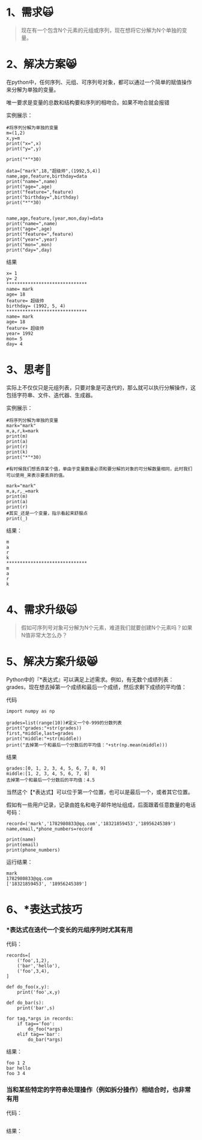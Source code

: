 # 1、需求🙀

> 现在有一个包含N个元素的元组或序列，现在想将它分解为N个单独的变量。

# 2、解决方案😸

在python中，任何序列、元组、可序列号对象，都可以通过一个简单的赋值操作来分解为单独的变量。

唯一要求是变量的总数和结构要和序列的相吻合。如果不吻合就会报错

实例展示：

```
#将序列分解为单独的变量
m=(1,2)
x,y=m
print("x=",x)
print("y=",y)

print("*"*30)

data=["mark",18,"超级帅",(1992,5,4)]
name,age,feature,birthday=data
print("name=",name)
print("age=",age)
print("feature=",feature)
print("birthday=",birthday)
print("*"*30)


name,age,feature,(year,mon,day)=data
print("name=",name)
print("age=",age)
print("feature=",feature)
print("year=",year)
print("mon=",mon)
print("day=",day)
```

结果

```
x= 1
y= 2
******************************
name= mark
age= 18
feature= 超级帅
birthday= (1992, 5, 4)
******************************
name= mark
age= 18
feature= 超级帅
year= 1992
mon= 5
day= 4
```

# 3、思考🤔

实际上不仅仅只是元组列表，只要对象是可迭代的，那么就可以执行分解操作，这包括字符串、文件、迭代器、生成器。

实例展示：

```
#将序列分解为单独的变量
mark="mark"
m,a,r,k=mark
print(m)
print(a)
print(r)
print(k)
print("*"*30)

#有时候我们想丢弃某个值，单由于变量数量必须和要分解的对象的可分解数量相同，此时我们可以使用_来表示要丢弃的值。

mark="mark"
m,a,r,_=mark
print(m)
print(a)
print(r)
#其实_还是一个变量，指示看起来舒服点
print(_)
```

结果：

```
m
a
r
k
******************************
m
a
r
k
```

# 4、需求升级🙀

> 假如可序列号对象可分解为N个元素，难道我们就要创建N个元素吗？如果N值非常大怎么办？

# 5、解决方案升级😸

Python中的『\*表达式』可以满足上述需求。例如，有无数个成绩列表：grades，现在想去掉第一个成绩和最后一个成绩，然后求剩下成绩的平均值：

代码

```
import numpy as np

grades=list(range(10))#定义一个0-999的分数列表
print("grades:"+str(grades))
first,*middle,last=grades
print("middle:"+str(middle))
print("去掉第一个和最后一个分数后的平均值："+str(np.mean(middle)))
```

结果

```
grades:[0, 1, 2, 3, 4, 5, 6, 7, 8, 9]
middle:[1, 2, 3, 4, 5, 6, 7, 8]
去掉第一个和最后一个分数后的平均值：4.5
```

当然这个【\*表达式】可以位于第一个位置，也可以是最后一个，或者其它位置。

假如有一些用户记录，记录由姓名和电子邮件地址组成，后面跟着任意数量的电话号码：

```
record=('mark','1782980833@qq.com','18321859453','18956245389')
name,email,*phone_numbers=record

print(name)
print(email)
print(phone_numbers)
```

运行结果：

```
mark
1782980833@qq.com
['18321859453', '18956245389']
```

# 6、\*表达式技巧

### \*表达式在迭代一个变长的元组序列时尤其有用

代码：

```
records=[
    ('foo',1,2),
    ('bar','hello'),
    ('foo',3,4),
]

def do_foo(x,y):
    print('foo',x,y)

def do_bar(s):
    print('bar',s)

for tag,*args in records:
    if tag=='foo':
        do_foo(*args)
    elif tag=='bar':
        do_bar(*args)
```

结果：

```
foo 1 2
bar hello
foo 3 4
```

### 当和某些特定的字符串处理操作（例如拆分操作）相结合时，也非常有用

代码：

```

```

结果：

```

```



